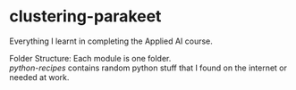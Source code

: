 # clustering-parakeet
Everything I learnt in completing the Applied AI course.

Folder Structure:
Each module is one folder.  
*python-recipes* contains random python stuff that I found on the internet or needed at work.
